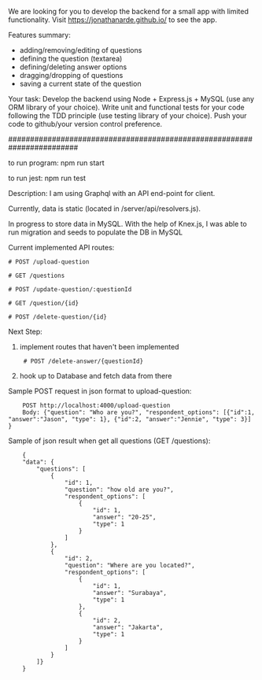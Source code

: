 We are looking for you to develop the backend for a small app with limited functionality. Visit https://jonathanarde.github.io/ to see the app.

Features summary:
- adding/removing/editing of questions
- defining the question (textarea)
- defining/deleting answer options
- dragging/dropping of questions
- saving a current state of the question

Your task:
Develop the backend using Node + Express.js + MySQL (use any ORM library of your choice). Write unit and functional tests for your code following the TDD principle (use testing library of your choice). Push your code to github/your version control preference.

########################################################################

to run program:
    npm run start
    
to run jest:
    npm run test

Description:
I am using Graphql with an API end-point for client.

Currently, data is static (located in /server/api/resolvers.js). 

In progress to store data in MySQL. With the help of Knex.js, I was able to run migration and seeds to populate the DB in MySQL

Current implemented API routes:
    
    # POST /upload-question
    
    # GET /questions

    # POST /update-question/:questionId

    # GET /question/{id}
    
    # POST /delete-question/{id}

Next Step:

1. implement routes that haven't been implemented
        
        # POST /delete-answer/{questionId}
    
2. hook up to Database and fetch data from there

Sample POST request in json format to upload-question:

        POST http://localhost:4000/upload-question
        Body: {"question": "Who are you?", "respondent_options": [{"id":1, "answer":"Jason", "type": 1}, {"id":2, "answer":"Jennie", "type": 3}] }


Sample of json result when get all questions (GET /questions):

        {
        "data": {
            "questions": [
                {
                    "id": 1,
                    "question": "how old are you?",
                    "respondent_options": [
                        {
                            "id": 1,
                            "answer": "20-25",
                            "type": 1
                        }
                    ]
                },
                {
                    "id": 2,
                    "question": "Where are you located?",
                    "respondent_options": [
                        {
                            "id": 1,
                            "answer": "Surabaya",
                            "type": 1
                        },
                        {
                            "id": 2,
                            "answer": "Jakarta",
                            "type": 1
                        }
                    ]
                }
            ]}
        }
